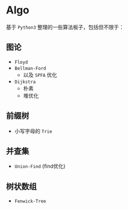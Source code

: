 # Algo
基于 `Python3` 整理的一些算法板子，包括但不限于：
## 图论
- `Floyd`
- `Bellman-Ford`
  - 以及 `SPFA` 优化
- `Dijkstra`
  - 朴素
  - 堆优化

## 前缀树
- 小写字母的 `Trie`

## 并查集
- `Union-Find` (find优化)

## 树状数组
- `Fenwick-Tree`